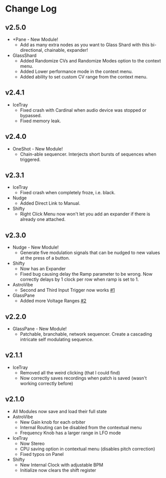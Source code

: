 
# Change Log

## v2.5.0
* +Pane - New Module!
  * Add as many extra nodes as you want to Glass Shard with this bi-directional, chainable, expander!
* GlassShard
  * Added Randomize CVs and Randomize Modes option to the context menu.
  * Added Lower performance mode in the context menu.
  * Added ability to set custom CV range from the context menu.

## v2.4.1
* IceTray
  * Fixed crash with Cardinal when audio device was stopped or bypassed.
  * Fixed memory leak.

## v2.4.0
* OneShot - New Module!
  * Chain-able sequencer. Interjects short bursts of sequences when triggered.

## v2.3.1
* IceTray
  * Fixed crash when completely froze, i.e. black.
* Nudge
  * Added Direct Link to Manual.
* Shifty
  * Right Click Menu now won't let you add an expander if there is already one attached.


## v2.3.0

* Nudge - New Module!
  * Generate five modulation signals that can be nudged to new values at the press of a button.
* Shifty
  * Now has an Expander
  * Fixed bug causing delay the Ramp parameter to be wrong. Now correctly delays by 1 clock per row when ramp is set to 1.
* AstroVibe
  * Second and Third Input Trigger now works [#1](https://github.com/patheros/PathSetModules/issues/1)
* GlassPane
  * Added more Voltage Ranges [#2](https://github.com/patheros/PathSetModules/issues/2)


## v2.2.0

* GlassPane - New Module!
  * Patchable, branchable, network sequencer. Create a cascading intricate self modulating sequence.


## v2.1.1

* IceTray
  * Removed all the weird clicking (that I could find)
  * Now correctly saves recordings when patch is saved (wasn't working correctly before)


## v2.1.0

* All Modules now save and load their full state
* AstroVibe
  * New Gain knob for each orbiter  
  * Internal Routing can be disabled from the contextual menu
  * Frequency Knob has a larger range in LFO mode
* IceTray
  * Now Stereo 
  * CPU saving option in contextual menu (disables pitch correction)
  * Fixed typos on Panel
* Shifty 
  * New Internal Clock with adjustable BPM 
  * Initialize now clears the shift register
